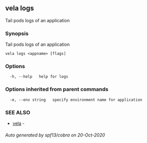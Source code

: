 ## vela logs

Tail pods logs of an application

### Synopsis

Tail pods logs of an application

```
vela logs <appname> [flags]
```

### Options

```
  -h, --help   help for logs
```

### Options inherited from parent commands

```
  -e, --env string   specify environment name for application
```

### SEE ALSO

* [vela](vela.md)	 - 

###### Auto generated by spf13/cobra on 20-Oct-2020
